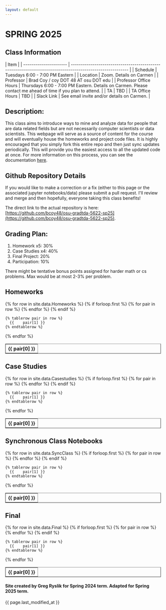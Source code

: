 ```yaml
---
layout: default
---
```


<link rel="stylesheet" type="text/css" href="https://cdn.datatables.net/1.10.21/css/jquery.dataTables.min.css" />
<script src="https://code.jquery.com/jquery-3.5.1.js"></script>
<script src="https://cdn.datatables.net/1.10.21/js/jquery.dataTables.min.js"></script>

# SPRING 2025

## Class Information

| Item                   |
| ---------------------- | ----------------------------------------------------------------------------------------------------------- |
| Schedule               | Tuesdays 6:00 - 7:00 PM Eastern                                                                             |
| Location               | Zoom. Details on Carmen                                                                                     |
| Professor              | Brad Coy / coy DOT 48 AT osu DOT edu                                                                        |
| Professor Office Hours | Thursdays 6:00 - 7:00 PM Eastern. Details on Carmen. Please contact me ahead of time if you plan to attend. |
| TA                     | TBD                                                                                                         |
| TA Office Hours        | TBD                                                                                                         |
| Slack Link             | See email invite and/or details on Carmen.                                                                  |

## Description:

This class aims to introduce ways to mine and analyze data for people that are data related fields but are not necessarily computer scientists or data scientists. This webpage will serve as a source of content for the course and will eventually house the homeworks and project code files.
It is highly encouraged that you simply fork this entire repo and then just sync updates periodically. This will provide you the easiest access to all the updated code at once. For more information on this process, you can see the documentation [here](https://docs.github.com/en/get-started/quickstart/fork-a-repo).

## Github Repository Details

If you would like to make a correction or a fix (either to this page or the associated jupyter notebooks/data) please submit a pull request. I'll review and merge and then hopefully, everyone taking this class benefits!

The direct link to the actual repository is here: [https://github.com/bcoy48/osu-gradtda-5622-sp25](https://github.com/bcoy48/osu-gradtda-5622-sp25).

## Grading Plan:

1. Homework x5: 30%
2. Case Studies x4: 40%
3. Final Project: 20%
4. Participation: 10%

There might be tentative bonus points assigned for harder math or cs problems. Max would be at most 2-3% per problem.

## Homeworks

<table class="display" border=1 frame=sides rules=all>
  {% for row in site.data.Homeworks %}
    {% if forloop.first %}
    <tr>
      {% for pair in row %}
        <th>{{ pair[0] }}</th>
      {% endfor %}
    </tr>
    {% endif %}

    {% tablerow pair in row %}
      {{ 	pair[1] }}
    {% endtablerow %}

{% endfor %}

</table>

## Case Studies

<table class="display" border=1 frame=sides rules=all>
  {% for row in site.data.Casestudies %}
    {% if forloop.first %}
    <tr>
      {% for pair in row %}
        <th>{{ pair[0] }}</th>
      {% endfor %}
    </tr>
    {% endif %}

    {% tablerow pair in row %}
      {{ 	pair[1] }}
    {% endtablerow %}

{% endfor %}

</table>

## Synchronous Class Notebooks

<table class="display" border=1 frame=sides rules=all>
  {% for row in site.data.SyncClass %}
    {% if forloop.first %}
    <tr>
      {% for pair in row %}
        <th>{{ pair[0] }}</th>
      {% endfor %}
    </tr>
    {% endif %}

    {% tablerow pair in row %}
      {{ 	pair[1] }}
    {% endtablerow %}

{% endfor %}

</table>

## Final

<table class="display" border=1 frame=sides rules=all>
  {% for row in site.data.Final %}
    {% if forloop.first %}
    <tr>
      {% for pair in row %}
        <th>{{ pair[0] }}</th>
      {% endfor %}
    </tr>
    {% endif %}

    {% tablerow pair in row %}
      {{ 	pair[1] }}
    {% endtablerow %}

{% endfor %}

</table>

#### Site created by Greg Ryslik for Spring 2024 term. Adapted for Spring 2025 term.

{{ page.last_modified_at }}
